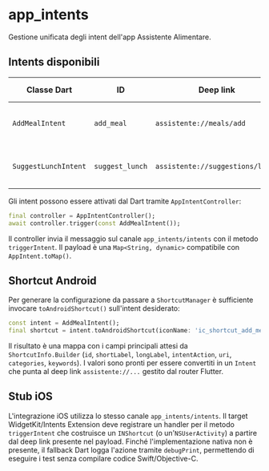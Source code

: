 # app_intents

Gestione unificata degli intent dell'app Assistente Alimentare.

## Intents disponibili

| Classe Dart           | ID            | Deep link                       | Descrizione breve                         |
| --------------------- | ------------- | ------------------------------- | ----------------------------------------- |
| `AddMealIntent`       | `add_meal`    | `assistente://meals/add`        | Apre la schermata di aggiunta di un pasto |
| `SuggestLunchIntent`  | `suggest_lunch` | `assistente://suggestions/lunch` | Mostra un suggerimento rapido per il pranzo |

Gli intent possono essere attivati dal Dart tramite `AppIntentController`:

```dart
final controller = AppIntentController();
await controller.trigger(const AddMealIntent());
```

Il controller invia il messaggio sul canale `app_intents/intents` con il metodo
`triggerIntent`. Il payload è una `Map<String, dynamic>` compatibile con
`AppIntent.toMap()`.

## Shortcut Android

Per generare la configurazione da passare a `ShortcutManager` è sufficiente
invocare `toAndroidShortcut()` sull'intent desiderato:

```dart
const intent = AddMealIntent();
final shortcut = intent.toAndroidShortcut(iconName: 'ic_shortcut_add_meal');
```

Il risultato è una mappa con i campi principali attesi da
`ShortcutInfo.Builder` (`id`, `shortLabel`, `longLabel`, `intentAction`, `uri`,
`categories`, `keywords`). I valori sono pronti per essere convertiti in un
`Intent` che punta al deep link `assistente://...` gestito dal router Flutter.

## Stub iOS

L'integrazione iOS utilizza lo stesso canale `app_intents/intents`. Il target
WidgetKit/Intents Extension deve registrare un handler per il metodo
`triggerIntent` che costruisce un `INShortcut` (o un'`NSUserActivity`) a partire
dal deep link presente nel payload. Finché l'implementazione nativa non è
presente, il fallback Dart logga l'azione tramite `debugPrint`, permettendo di
eseguire i test senza compilare codice Swift/Objective-C.
